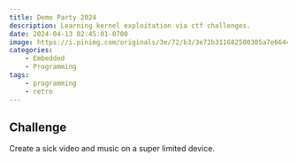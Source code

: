 ```yaml
---
title: Demo Party 2024
description: Learning kernel exploitation via ctf challenges.
date: 2024-04-13 02:45:01-0700
image: https://i.pinimg.com/originals/3e/72/b3/3e72b311682500305a7e66444743381c.gif
categories:
    - Embedded
    - Programming
tags:
    - programming
    - retro
---
```


## Challenge

Create a sick video and music on a super limited device.